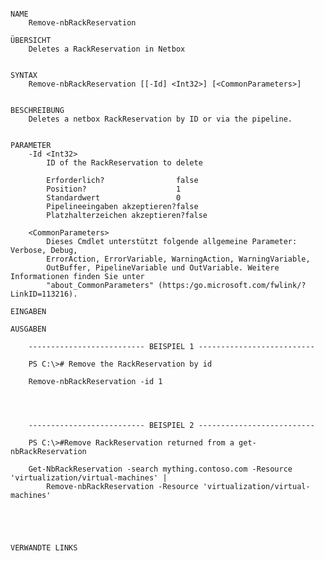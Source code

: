 ﻿```

NAME
    Remove-nbRackReservation
    
ÜBERSICHT
    Deletes a RackReservation in Netbox
    
    
SYNTAX
    Remove-nbRackReservation [[-Id] <Int32>] [<CommonParameters>]
    
    
BESCHREIBUNG
    Deletes a netbox RackReservation by ID or via the pipeline.
    

PARAMETER
    -Id <Int32>
        ID of the RackReservation to delete
        
        Erforderlich?                false
        Position?                    1
        Standardwert                 0
        Pipelineeingaben akzeptieren?false
        Platzhalterzeichen akzeptieren?false
        
    <CommonParameters>
        Dieses Cmdlet unterstützt folgende allgemeine Parameter: Verbose, Debug,
        ErrorAction, ErrorVariable, WarningAction, WarningVariable,
        OutBuffer, PipelineVariable und OutVariable. Weitere Informationen finden Sie unter 
        "about_CommonParameters" (https:/go.microsoft.com/fwlink/?LinkID=113216). 
    
EINGABEN
    
AUSGABEN
    
    -------------------------- BEISPIEL 1 --------------------------
    
    PS C:\># Remove the RackReservation by id
    
    Remove-nbRackReservation -id 1
    
    
    
    
    -------------------------- BEISPIEL 2 --------------------------
    
    PS C:\>#Remove RackReservation returned from a get-nbRackReservation
    
    Get-NbRackReservation -search mything.contoso.com -Resource 'virtualization/virtual-machines' |
        Remove-nbRackReservation -Resource 'virtualization/virtual-machines'
    
    
    
    
    
VERWANDTE LINKS



```

